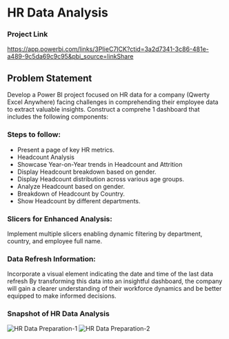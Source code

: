 
# HR Data Analysis

### Project Link

https://app.powerbi.com/links/3PIieC7ICK?ctid=3a2d7341-3c86-481e-a489-9c5da69c9c95&pbi_source=linkShare

##  Problem Statement

Develop a Power BI project focused on HR data for a company (Qwerty Excel Anywhere) facing challenges in comprehending their employee data to extract valuable insights. Construct a comprehe 1 dashboard that includes the following components:

### Steps to follow:

* Present a page of key HR metrics.
* Headcount Analysis
* Showcase Year-on-Year trends in Headcount and Attrition
* Display Headcount breakdown based on gender.
* Display Headcount distribution across various age groups.
* Analyze Headcount based on gender.
* Breakdown of Headcount by Country.
* Show Headcount by different departments.

### Slicers for Enhanced Analysis:

Implement multiple slicers enabling dynamic filtering by department, country, and employee full name.

### Data Refresh Information:

Incorporate a visual element indicating the date and time of the last data refresh By transforming this data into an insightful dashboard, the company will gain a clearer understanding of their workforce dynamics and be better equipped to make informed decisions.

### Snapshot of HR Data Analysis

![HR Data Preparation-1](https://github.com/umashankar-027/HR-HC-Analysis-Dashboard/assets/120364120/e5b7d28e-67bb-447c-b02b-11ade9d149d9)
![HR Data Preparation-2](https://github.com/umashankar-027/HR-HC-Analysis-Dashboard/assets/120364120/2473e334-6c2a-4cf4-acd1-4f80755f2fe5)

